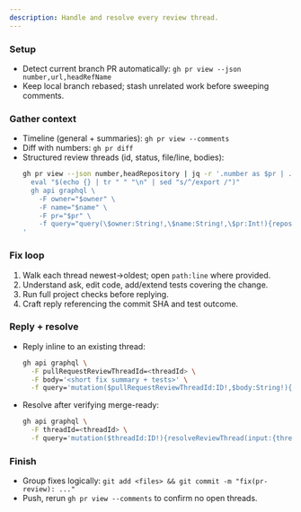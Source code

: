 ```yaml
---
description: Handle and resolve every review thread.
---
```


### Setup
- Detect current branch PR automatically: `gh pr view --json number,url,headRefName`
- Keep local branch rebased; stash unrelated work before sweeping comments.

### Gather context
- Timeline (general + summaries): `gh pr view --comments`
- Diff with numbers: `gh pr diff`
- Structured review threads (id, status, file/line, bodies):
  ```bash
  gh pr view --json number,headRepository | jq -r '.number as $pr | .headRepository | "owner=\(.owner.login) name=\(.name) pr=\($pr)"' | xargs -I {} sh -c '
    eval "$(echo {} | tr " " "\n" | sed "s/^/export /")"
    gh api graphql \
      -F owner="$owner" \
      -F name="$name" \
      -F pr="$pr" \
      -f query="query(\$owner:String!,\$name:String!,\$pr:Int!){repository(owner:\$owner,name:\$name){pullRequest(number:\$pr){reviewThreads(first:100){nodes{id isResolved isOutdated comments(first:20){nodes{id databaseId body url path originalLine line startLine originalStartLine author{login}}}}}}}}}"
  '
  ```

### Fix loop
1. Walk each thread newest→oldest; open `path:line` where provided.
2. Understand ask, edit code, add/extend tests covering the change.
3. Run full project checks before replying.
4. Craft reply referencing the commit SHA and test outcome.

### Reply + resolve
- Reply inline to an existing thread:
  ```bash
  gh api graphql \
    -F pullRequestReviewThreadId=<threadId> \
    -F body='<short fix summary + tests>' \
    -f query='mutation($pullRequestReviewThreadId:ID!,$body:String!){addPullRequestReviewThreadReply(input:{pullRequestReviewThreadId:$pullRequestReviewThreadId,body:$body}){comment{id url}}}'
  ```
- Resolve after verifying merge-ready:
  ```bash
  gh api graphql \
    -F threadId=<threadId> \
    -f query='mutation($threadId:ID!){resolveReviewThread(input:{threadId:$threadId}){thread{id isResolved}}}'
  ```

### Finish
- Group fixes logically: `git add <files> && git commit -m "fix(pr-review): ..."`
- Push, rerun `gh pr view --comments` to confirm no open threads.
